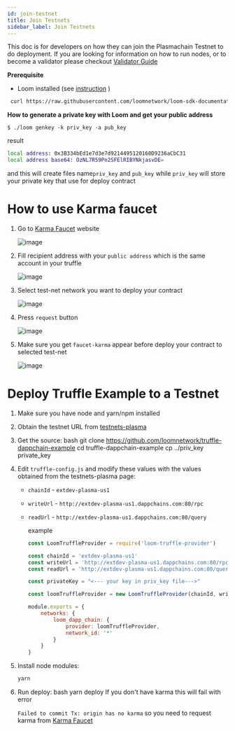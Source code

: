 ```yaml
---
id: join-testnet
title: Join Testnets
sidebar_label: Join Testnets
---
```

This doc is for developers on how they can join the Plasmachain Testnet to do deployment. If you are looking for information on how to run nodes, or to become a validator please checkout [Validator Guide](validator.html)

**Prerequisite**

- Loom installed (see [instruction](https://loomx.io/developers/docs/en/basic-install-osx.html#installation) )

```bash
 curl https://raw.githubusercontent.com/loomnetwork/loom-sdk-documentation/master/scripts/get_loom.sh | sh
```

**How to generate a private key with Loom and get your public address**

    $ ./loom genkey -k priv_key -a pub_key
    

result

```bash
local address: 0x3B334bEd1e7d3e7d9214495120160D9236aCbC31
local address base64: OzNL7R59Pn2SFElRIBYNkjasvDE=
```

and this will create files name`priv_key` and `pub_key` while `priv_key` will store your private key that use for deploy contract

# How to use Karma faucet

1. Go to [Karma Faucet](https://faucet.dappchains.com) website   
      
      
    ![image](/developers/img/faucet/1.png)   
      
      
    
2. Fill recipient address with your `public address` which is the same account in your truffle   
      
      
    ![image](/developers/img/faucet/2.png)   
      
      
    
3. Select test-net network you want to deploy your contract   
      
      
    ![image](/developers/img/faucet/3.png)   
      
      
    
4. Press `request` button   
      
      
    ![image](/developers/img/faucet/4.png)   
      
      
    
5. Make sure you get `faucet-karma` appear before deploy your contract to selected test-net   
      
      
    ![image](/developers/img/faucet/5.png)

# Deploy Truffle Example to a Testnet

1. Make sure you have node and yarn/npm installed
2. Obtain the testnet URL from [testnets-plasma](testsnets-plasma.html)
3. Get the source: 
        bash
        git clone https://github.com/loomnetwork/truffle-dappchain-example
        cd truffle-dappchain-example
        cp ../priv_key private_key

4. Edit `truffle-config.js` and modify these values with the values obtained from the testnets-plasma page:
    
    - `chainId` - `extdev-plasma-us1`
    - `writeUrl` - `http://extdev-plasma-us1.dappchains.com:80/rpc`
    - `readUrl` - `http://extdev-plasma-us1.dappchains.com:80/query`
        
        example
        
        ```js
        const LoomTruffleProvider = require('loom-truffle-provider') 
        
        const chainId = 'extdev-plasma-us1'
        const writeUrl = 'http://extdev-plasma-us1.dappchains.com:80/rpc'
        const readUrl = 'http://extdev-plasma-us1.dappchains.com:80/query'
        
        const privateKey = "<--- your key in priv_key file--->"
        
        const loomTruffleProvider = new LoomTruffleProvider(chainId, writeUrl, readUrl, privateKey) 
        
        module.exports = { 
            networks: { 
                loom_dapp_chain: { 
                    provider: loomTruffleProvider, 
                    network_id: '*' 
                }
            } 
        }
        ```

5. Install node modules:
    
    ```bash
    yarn
    ```

6. Run deploy: 
        bash
        yarn deploy If you don't have karma this will fail with error 
    
    `Failed to commit Tx: origin has no karma` so you need to request karma from [Karma Faucet](faucet.dappchains.com)